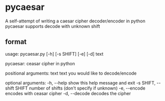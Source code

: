 # pycaesar
A self-attempt of writing a caesar cipher decoder/encoder in python
pycaesar supports decode with unknown shift

## format
usage: pycaesar.py [-h] [-s SHIFT] [-e] [-d] text

pycaesar: ceasar cipher in python

positional arguments:
  text                  text you would like to decode/encode

optional arguments:
  -h, --help            show this help message and exit
  -s SHIFT, --shift SHIFT
                        number of shifts (don't specify if unknown)
  -e, --encode          encodes with ceasar cipher
  -d, --decode          decodes the cipher
